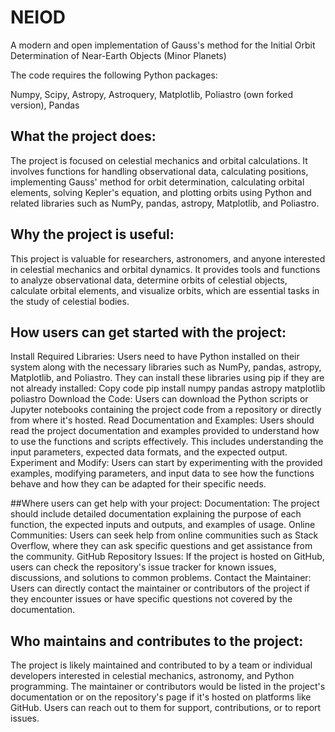 # NEIOD
A modern and open implementation of Gauss's method for the Initial Orbit Determination of Near-Earth Objects (Minor Planets)

The code requires the following Python packages:

Numpy,
Scipy,
Astropy,
Astroquery,
Matplotlib,
Poliastro (own forked version),
Pandas

## What the project does:
The project is focused on celestial mechanics and orbital calculations. It involves functions for handling observational data, calculating positions, implementing Gauss' method for orbit determination, calculating orbital elements, solving Kepler's equation, and plotting orbits using Python and related libraries such as NumPy, pandas, astropy, Matplotlib, and Poliastro.

## Why the project is useful:
This project is valuable for researchers, astronomers, and anyone interested in celestial mechanics and orbital dynamics. It provides tools and functions to analyze observational data, determine orbits of celestial objects, calculate orbital elements, and visualize orbits, which are essential tasks in the study of celestial bodies.

## How users can get started with the project:
Install Required Libraries: Users need to have Python installed on their system along with the necessary libraries such as NumPy, pandas, astropy, Matplotlib, and Poliastro. They can install these libraries using pip if they are not already installed:
Copy code
pip install numpy pandas astropy matplotlib poliastro
Download the Code: Users can download the Python scripts or Jupyter notebooks containing the project code from a repository or directly from where it's hosted.
Read Documentation and Examples: Users should read the project documentation and examples provided to understand how to use the functions and scripts effectively. This includes understanding the input parameters, expected data formats, and the expected output.
Experiment and Modify: Users can start by experimenting with the provided examples, modifying parameters, and input data to see how the functions behave and how they can be adapted for their specific needs.

##Where users can get help with your project:
Documentation: The project should include detailed documentation explaining the purpose of each function, the expected inputs and outputs, and examples of usage.
Online Communities: Users can seek help from online communities such as Stack Overflow, where they can ask specific questions and get assistance from the community.
GitHub Repository Issues: If the project is hosted on GitHub, users can check the repository's issue tracker for known issues, discussions, and solutions to common problems.
Contact the Maintainer: Users can directly contact the maintainer or contributors of the project if they encounter issues or have specific questions not covered by the documentation.

## Who maintains and contributes to the project:
The project is likely maintained and contributed to by a team or individual developers interested in celestial mechanics, astronomy, and Python programming. The maintainer or contributors would be listed in the project's documentation or on the repository's page if it's hosted on platforms like GitHub. Users can reach out to them for support, contributions, or to report issues.
